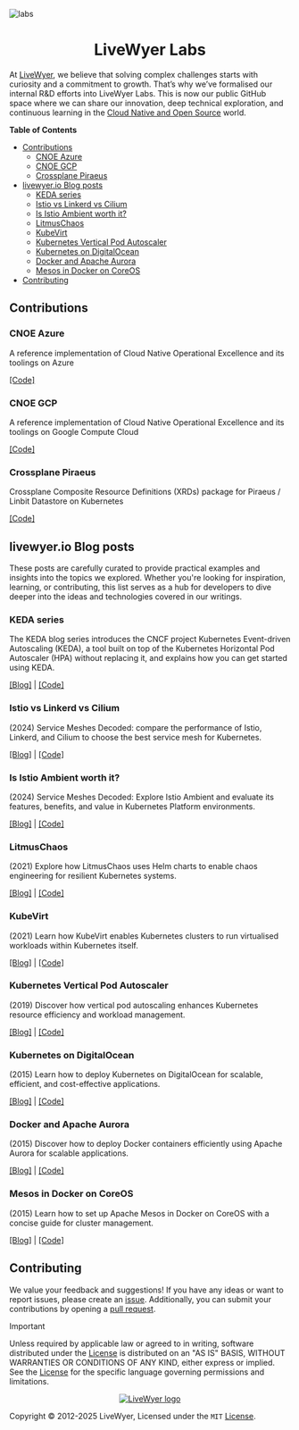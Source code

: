 ![labs](https://github.com/user-attachments/assets/856f1491-1aff-48a4-9f31-3ede2a093b50)
<h1 align="center">LiveWyer Labs</h1>

At [LiveWyer](https://livewyer.io), we believe that solving complex challenges starts with curiosity and a commitment to growth. That’s why we’ve formalised our internal R&D efforts into LiveWyer Labs. This is now our public GitHub space where we can share our innovation, deep technical exploration, and continuous learning in the [Cloud Native and Open Source](https://livewyer.io/blog/cloud-native-is-not-the-destination.-its-the-journey/) world.

**Table of Contents**

- [Contributions](#contributions)
  - [CNOE Azure](#cnoe-azure)
  - [CNOE GCP](#cnoe-gcp)
  - [Crossplane Piraeus](#crossplane-piraeus)
- [livewyer.io Blog posts](#livewyerio-blog-posts)
  - [KEDA series](#keda-series)
  - [Istio vs Linkerd vs Cilium](#istio-vs-linkerd-vs-cilium)
  - [Is Istio Ambient worth it?](#is-istio-ambient-worth-it)
  - [LitmusChaos](#litmuschaos)
  - [KubeVirt](#kubevirt)
  - [Kubernetes Vertical Pod Autoscaler](#kubernetes-vertical-pod-autoscaler)
  - [Kubernetes on DigitalOcean](#kubernetes-on-digitalocean)
  - [Docker and Apache Aurora](#docker-and-apache-aurora)
  - [Mesos in Docker on CoreOS](#mesos-in-docker-on-coreos)
- [Contributing](#contributing)

## Contributions

### CNOE Azure

A reference implementation of Cloud Native Operational Excellence and its toolings on Azure

[[Code]](https://github.com/livewyer-ops/cnoe-reference-implementation-azure)

### CNOE GCP

A reference implementation of Cloud Native Operational Excellence and its toolings on Google Compute Cloud

[[Code]](https://github.com/livewyer-ops/cnoe-reference-implementation-gcp)

### Crossplane Piraeus

Crossplane Composite Resource Definitions (XRDs) package for Piraeus / Linbit Datastore on Kubernetes

[[Code]](https://github.com/livewyer-ops/crossplane-configuration-piraeus)

## livewyer.io Blog posts

These posts are carefully curated to provide practical examples and insights into the topics we explored. Whether you're looking for inspiration, learning, or contributing, this list serves as a hub for developers to dive deeper into the ideas and technologies covered in our writings.

### KEDA series

The KEDA blog series introduces the CNCF project Kubernetes Event-driven Autoscaling (KEDA), a tool built on top of the Kubernetes Horizontal Pod Autoscaler (HPA) without replacing it, and explains how you can get started using KEDA.

[[Blog]](https://livewyer.io/blog/introducing-kubernetes-event-driven-autoscaling-keda/) | [[Code]](./blog/keda/)

### Istio vs Linkerd vs Cilium

(2024) Service Meshes Decoded: compare the performance of Istio, Linkerd, and Cilium to choose the best service mesh for Kubernetes.

[[Blog]](https://livewyer.io/blog/service-meshes-decoded-istio-vs-linkerd-vs-cilium/) | [[Code]](https://github.com/livewyer-ops/poc-servicemesh2024)

### Is Istio Ambient worth it?

(2024) Service Meshes Decoded: Explore Istio Ambient and evaluate its features, benefits, and value in Kubernetes Platform environments.

[[Blog]](https://livewyer.io/blog/service-meshes-decoded-is-istio-ambient-worth-it/) | [[Code]](https://github.com/livewyer-ops/poc-servicemesh2024)

### LitmusChaos

(2021) Explore how LitmusChaos uses Helm charts to enable chaos engineering for resilient Kubernetes systems.

[[Blog]](https://livewyer.io/blog/litmuschaos-chaos-engineering-with-helm-chart-test-suite/) | [[Code]](./blog/litmuschaos-demo/)

### KubeVirt

(2021) Learn how KubeVirt enables Kubernetes clusters to run virtualised workloads within Kubernetes itself.

[[Blog]](https://livewyer.io/blog/kubevirt-running-kubernetes-clusters-inside-kubernetes/) | [[Code]](./blog/kubevirt-demo/)

### Kubernetes Vertical Pod Autoscaler

(2019) Discover how vertical pod autoscaling enhances Kubernetes resource efficiency and workload management.

[[Blog]](https://livewyer.io/blog/vertical-pod-autoscaling-in-kubernetes/) | [[Code]](./blog/verticalpodautoscaler/)

### Kubernetes on DigitalOcean

(2015) Learn how to deploy Kubernetes on DigitalOcean for scalable, efficient, and cost-effective applications.

[[Blog]](https://livewyer.io/blog/deploy-kubernetes-on-digitalocean-a-beginner-friendly-guide/) | [[Code]](./blog/kubernetes-coreos-digitalocean/)

### Docker and Apache Aurora

(2015) Discover how to deploy Docker containers efficiently using Apache Aurora for scalable applications.

[[Blog]](https://livewyer.io/blog/deploy-docker-containers-with-apache-aurora-quick-guide/) | [[Code]](./blog/aurora-web-containers/)

### Mesos in Docker on CoreOS

(2015) Learn how to set up Apache Mesos in Docker on CoreOS with a concise guide for cluster management.

[[Blog]](https://livewyer.io/blog/running-apache-mesos-in-docker-on-coreos-a-beginners-guide/) | [[Code]](./blog/mesos-coreos-cluster/)

## Contributing

We value your feedback and suggestions!
If you have any ideas or want to report issues, please create an [issue](https://github.com/livewyer-ops/labs/issues/new/choose).
Additionally, you can submit your contributions by opening a [pull request](https://github.com/livewyer-ops/labs/pulls).

> [!IMPORTANT]
> Unless required by applicable law or agreed to in writing, software distributed under the [License](LICENSE) is distributed on an "AS IS" BASIS,
WITHOUT WARRANTIES OR CONDITIONS OF ANY KIND, either express or implied. See the [License](LICENSE) for the specific language governing permissions and limitations.

<p align="center">
  <a href="http://livewyer.io" target="_blank">
    <picture>
      <!-- lw-city-banner-dark -->
      <source media="(prefers-color-scheme: dark)" srcset="https://github.com/user-attachments/assets/6a3fe769-410a-40db-9dcb-3bc2eb440219">
      <!-- lw-city-banner-light -->
      <source media="(prefers-color-scheme: light)" srcset="https://github.com/user-attachments/assets/dcd3324a-2688-43cb-bce2-2bc50d71209c">
      <img alt="LiveWyer logo" src="https://github.com/user-attachments/assets/dcd3324a-2688-43cb-bce2-2bc50d71209c">
    </picture>
  </a>
</p>

Copyright © 2012-2025 LiveWyer, Licensed under the `MIT` [License](LICENSE).
